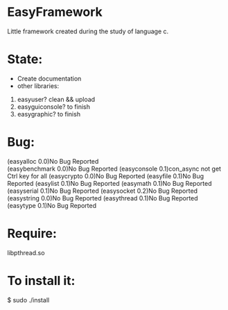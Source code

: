EasyFramework
=============
Little framework created during the study of language c.

State:
======
* Create documentation
* other libraries:
 1. easyuser? clean && upload
 2. easyguiconsole? to finish
 3. easygraphic? to finish

Bug:
====
(easyalloc     0.0)No Bug Reported<br/>
(easybenchmark 0.0)No Bug Reported
(easyconsole   0.1)con_async not get Ctrl key for all
(easycrypto    0.0)No Bug Reported
(easyfile      0.1)No Bug Reported
(easylist      0.1)No Bug Reported
(easymath      0.1)No Bug Reported
(easyserial    0.1)No Bug Reported
(easysocket    0.2)No Bug Reported
(easystring    0.0)No Bug Reported
(easythread    0.1)No Bug Reported
(easytype      0.1)No Bug Reported

Require:
========
libpthread.so

To install it:
==============
$ sudo ./install

